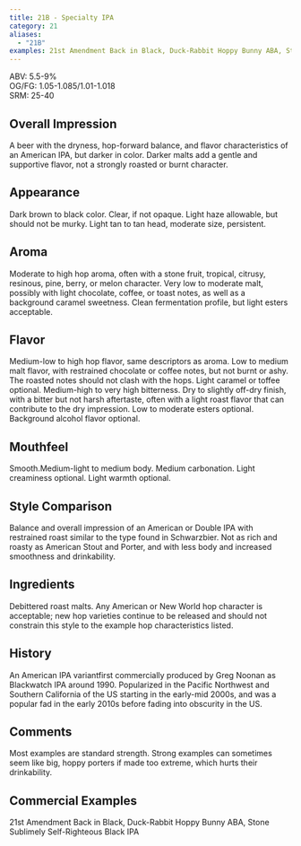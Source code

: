 ```yaml
---
title: 21B - Specialty IPA
category: 21
aliases: 
  - "21B"
examples: 21st Amendment Back in Black, Duck-Rabbit Hoppy Bunny ABA, Stone Sublimely Self-Righteous Black IPA
---
```


ABV: 5.5-9%  
OG/FG: 1.05-1.085/1.01-1.018  
SRM: 25-40  

## Overall Impression
A beer with the dryness, hop-forward balance, and flavor characteristics of an American IPA, but darker in color. Darker malts add a gentle and supportive flavor, not a strongly roasted or burnt character.

## Appearance
Dark brown to black color. Clear, if not opaque. Light haze allowable, but should not be murky. Light tan to tan head, moderate size, persistent.

## Aroma
Moderate to high hop aroma, often with a stone fruit, tropical, citrusy, resinous, pine, berry, or melon character. Very low to moderate malt, possibly with light chocolate, coffee, or toast notes, as well as a background caramel sweetness. Clean fermentation profile, but light esters acceptable.

## Flavor
Medium-low to high hop flavor, same descriptors as aroma. Low to medium malt flavor, with restrained chocolate or coffee notes, but not burnt or ashy. The roasted notes should not clash with the hops. Light caramel or toffee optional. Medium-high to very high bitterness. Dry to slightly off-dry finish, with a bitter but not harsh aftertaste, often with a light roast flavor that can contribute to the dry impression. Low to moderate esters optional. Background alcohol flavor optional.

## Mouthfeel
Smooth.Medium-light to medium body. Medium carbonation. Light creaminess optional. Light warmth optional.

## Style Comparison
Balance and overall impression of an American or Double IPA with restrained roast similar to the type found in Schwarzbier. Not as rich and roasty as American Stout and Porter, and with less body and increased smoothness and drinkability.

## Ingredients
Debittered roast malts. Any American or New World hop character is acceptable; new hop varieties continue to be released and should not constrain this style to the example hop characteristics listed.

## History
An American IPA variantfirst commercially produced by Greg Noonan as Blackwatch IPA around 1990. Popularized in the Pacific Northwest and Southern California of the US starting in the early-mid 2000s, and was a popular fad in the early 2010s before fading into obscurity in the US.

## Comments
Most examples are standard strength. Strong examples can sometimes seem like big, hoppy porters if made too extreme, which hurts their drinkability.

## Commercial Examples
21st Amendment Back in Black, Duck-Rabbit Hoppy Bunny ABA, Stone Sublimely Self-Righteous Black IPA